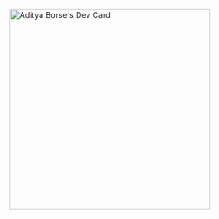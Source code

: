 <a href="https://app.daily.dev/adityaborse"><img src="https://api.daily.dev/devcards/v2/iZxF5B0Y7TkpdkH37bojg.png?type=default&r=3gr" width="356" alt="Aditya Borse's Dev Card"/></a>
